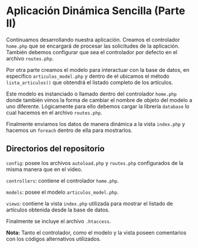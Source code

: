 # Aplicación Dinámica Sencilla (Parte II)

Continuamos desarrollando nuestra aplicación. Creamos el controlador <code>home.php</code> que se encargará de procesar las solicitudes de la aplicación. También debemos configurar que sea el controlador por defecto en el archivo <code>routes.php</code>.

Por otra parte creamos el modelo para interactuar con la base de datos, en específico <code>articulos_model.php</code> y dentro de el ubicamos el método <code>lista_articulos()</code> que obtendrá el listado completo de los artículos.

Este modelo es instanciado o llamado dentro del controlador <code>home.php</code> donde también vimos la forma de cambiar el nombre de objeto del modelo a uno diferente. Lógicamente para ello debemos cargar la librería <code>database</code> lo cual hacemos en el archivo <code>routes.php</code>.

Finalmente enviamos los datos de manera dinámica a la vista <code>index.php</code> y hacemos un <code>foreach</code> dentro de ella para mostrarlos.

## Directorios del repositorio

<code>config</code>: posee los archivos <code>autoload.php</code> y <code>routes.php</code> configurados de la misma manera que en el video.

<code>controllers</code>: contiene el controlador <code>home.php</code>.

<code>models</code>: posee el modelo <code>articulos_model.php</code>.

<code>views</code>: contiene la vista <code>index.php</code> utilizada para mostrar el listado de artículos obtenida desde la base de datos.

Finalmente se incluye el archivo <code>.htaccess</code>.

<b>Nota:</b> Tanto el controlador, como el modelo y la vista poseen comentarios con los códigos alternativos utilizados.